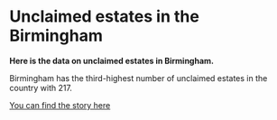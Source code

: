 # Unclaimed estates in the Birmingham

**Here is the data on unclaimed estates in Birmingham.**

Birmingham has the third-highest number of unclaimed estates in the country with 217. 

[You can find the story here](https://birminghameastside.com/birmingham-in-uk-top-3-for-unclaimed-estates/)


